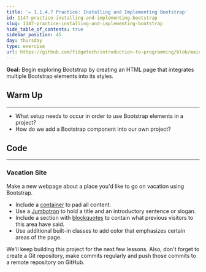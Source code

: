 ```yaml
---
title: '✏️ 1.1.4.7 Practice: Installing and Implementing Bootstrap'
id: 1147-practice-installing-and-implementing-bootstrap
slug: 1147-practice-installing-and-implementing-bootstrap
hide_table_of_contents: true
sidebar_position: 45
day: thursday
type: exercise
url: https://github.com/fidgetech/introduction-to-programming/blob/main/4e_classwork_practice_installing_and_implementing_bootstrap.md
---
```


**Goal:** Begin exploring Bootstrap by creating an HTML page that integrates multiple Bootstrap elements into its styles.

## Warm Up
---

* What setup needs to occur in order to use Bootstrap elements in a project?
* How do we add a Bootstrap component into our own project?

## Code
---

### Vacation Site

Make a new webpage about a place you'd like to go on vacation using Bootstrap.

* Include a [container](https://getbootstrap.com/docs/4.5/layout/overview/) to pad all content.
* Use a [Jumbotron](https://getbootstrap.com/docs/4.5/components/jumbotron/) to hold a title and an introductory sentence or slogan.
* Include a section with [blockquotes](https://getbootstrap.com/docs/4.0/content/typography/) to contain what previous visitors to this area have said.
* Use additional built-in classes to add color that emphasizes certain areas of the page.

 We'll keep building this project for the next few lessons. Also, don't forget to create a Git repository, make commits regularly and push those commits to a remote repository on GitHub.